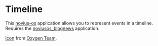 Timeline
========

This [novius-os](https://github.com/novius-os/novius-os) application allows you to represent events in a timeline. Requires the [noviusos_blognews](https://github.com/novius-os/noviusos_blognews) application.

[Icon](http://www.iconarchive.com/show/oxygen-icons-by-oxygen-icons.org/Actions-view-calendar-timeline-icon.html) from [Oxygen Team](http://www.iconarchive.com/artist/oxygen-icons.org.html).